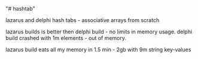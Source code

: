 "# hashtab"

lazarus and delphi hash tabs - associative arrays from scratch

lazarus builds is better then delphi build - no limits in memory usage.
delphi build crashed with 1m elements - out of memory.

lazarus build eats all my memory in 1.5 min - 2gb with 9m string key-values
